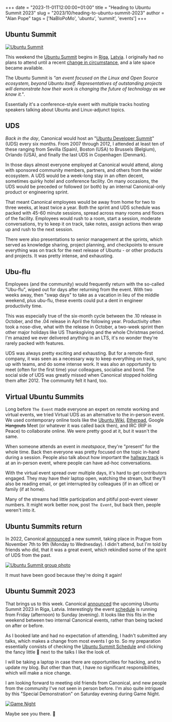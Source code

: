 +++
date = "2023-11-01T12:00:00+01:00"
title = "Heading to Ubuntu Summit 2023"
slug = "2023/10/heading-to-ubuntu-summit-2023"
author = "Alan Pope"
tags = ['NaBloPoMo', 'ubuntu', 'summit', 'events']
+++

## Ubuntu Summit

[![Ubuntu Summit](/images/2023-11-01/header.png)](https://events.canonical.com/event/31/)

This weekend the [Ubuntu Summit](https://events.canonical.com/event/31/) begins in [Riga](https://en.wikipedia.org/wiki/Riga), [Latvia](https://en.wikipedia.org/wiki/Latvia). I originally had no plans to attend until a recent [change in circumstance](https://www.linkedin.com/posts/alan-pope-uk_today-is-my-last-day-at-the-ever-awesome-activity-7123284623899414529-lLuq), and a late space became available.

The Ubuntu Summit is *"an event focused on the Linux and Open Source ecosystem, beyond Ubuntu itself. Representatives of outstanding projects will demonstrate how their work is changing the future of technology as we know it."*. 

Essentially it's a conference-style event with multiple tracks hosting speakers talking about Ubuntu and Linux-adjunct topics. 

## UDS

*Back in the day*, Canonical would host an "[Ubuntu Developer Summit](https://wiki.ubuntu.com/DeveloperSummit)" (UDS) every six months. From 2007 through 2012, I attended at least ten of these ranging from Sevilla (Spain), Boston (USA) to Brussels (Belgium), Orlando (USA), and finally the last UDS in Copenhagen (Denmark). 

In those days almost everyone employed at Canonical would attend, along with sponsored community members, partners, and others from the wider ecosystem. A UDS would be a week-long stay in an often decent, sometimes quirky hotel and conference facility. On many occasions, the UDS would be preceded or followed (or both) by an internal Canonical-only product or engineering sprint. 

That meant Canonical employees would be away from home for two to three weeks, at least twice a year. Both the sprint and UDS schedule was packed with 45-60 minute sessions, spread across many rooms and floors of the facility. Employees would rush to a room, start a session, moderate conversations, try to keep it on track, take notes, assign actions then wrap up and rush to the next session. 

There were also presentations to senior management at the sprints, which served as knowledge sharing, project planning, and checkpoints to ensure everything was on track for the next release of Ubuntu - or other products and projects. It was pretty intense, and exhausting.

## Ubu-flu

Employees (and the community) would frequently return with the so-called "Ubu-flu", wiped out for days after returning from the event. With two weeks away, then "swap days" to take as a vacation in lieu of the middle weekend, plus ubu-flu, these events could put a dent in engineer productivity time.

This was especially true of the six-month cycle between the .10 release in October, and the .04 release in April the following year. Productivity often took a nose-dive, what with the release in October, a two-week sprint then other major holidays like US Thanksgiving and the whole Christmas period. I'm amazed we ever delivered anything in an LTS, it's no wonder they're rarely packed with features.

UDS was always pretty exciting and exhausting. But for a remote-first company, it was seen as a necessary way to keep everything on track, sync up with teams, and do some intense work. It was also an opportunity to meet (often for the first time) your colleagues, socialise and bond. The social side of UDS was greatly missed when Canonical stopped holding them after 2012. The community felt it hard, too.

## Virtual Ubuntu Summits

Long before `The Event` made everyone an expert on remote working and virtual events, we tried Virtual UDS as an alternative to the in-person event. We used contemporary online tools like the [Ubuntu Wiki](https://wiki.ubuntu.com), [Etherpad](https://etherpad.org/), Google ~~Hangouts~~ Meet (or whatever it was called back then), and IRC (RIP in Peace) to collaborate online. We were pretty good at it, but it wasn't the same. 

When someone attends an event in *meatspace*, they're "present" for the whole time. Back then everyone was pretty focused on the topic in-hand during a session. People also talk about how important the [hallway track](https://en.wiktionary.org/wiki/hallway_track) is at an in-person event, where people can have ad-hoc conversations.

With the virtual event spread over multiple days, it's hard to get contributors engaged. They may have their laptop open, watching the stream, but they'll also be reading email, or get interrupted by colleagues (if in an office) or family (if at home). 

Many of the streams had little participation and pitiful post-event viewer numbers. It might work better now, post `The Event`, but back then, people weren't into it.

## Ubuntu Summits return

In 2022, Canonical [announced](https://ubuntu.com/blog/uds-is-now-ubuntu-summit) a new summit, taking place in Prague from November 7th to 9th (Monday to Wednesday). I didn't attend, but I'm told by friends who did, that it was a great event, which rekindled some of the spirit of UDS from the past.

[![Ubuntu Summit group photo](/images/2023-11-01/summit2022_crowd.jpg)](https://ubuntu.com/blog/ubuntu-summit-2022-reflections)

It must have been good because they're doing it again!

## Ubuntu Summit 2023

That brings us to this week. Canonical [announced](https://ubuntu.com/blog/ubuntu-summit-2023) the upcoming Ubuntu Summit 2023 in Riga, Latvia. Interestingly the event [schedule](https://events.canonical.com/event/31/ngtimetable/) is running from Friday (afternoon) to Sunday (evening). It looks like this fits in the weekend between two internal Canonical events, rather than being tacked on after or before. 

As I booked late and had no expectation of attending, I hadn't submitted any talks, which makes a change from most events I go to. So my preparation essentially consists of checking the [Ubuntu Summit Schedule](https://events.canonical.com/event/31/ngtimetable/) and clicking the fancy little 🌟 next to the talks I like the look of. 

I will be taking a laptop in case there are opportunities for hacking, and to update my blog. But other than that, I have no significant responsibilities, which will make a nice change. 

I am looking forward to meeting old friends from Canonical, and new people from the community I've not seen in person before. I'm also quite intrigued by this "Special Demonstration" on Saturday evening during Game Night.

[![Game Night](/images/2023-11-01/gamenight.png)](https://ubuntu.com/blog/ubuntu-summit-2022-reflections)

Maybe see you there. 🛫